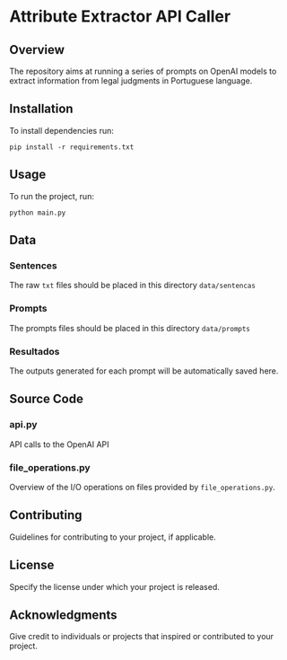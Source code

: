 # Attribute Extractor API Caller



## Overview

The repository aims at running a series of prompts on OpenAI models to extract information from legal judgments in Portuguese language.

## Installation

To install dependencies run:

``
pip install -r requirements.txt
``


## Usage

To run the project, run:

``
python main.py
``

## Data


### Sentences

The raw `txt` files should be placed in this directory `data/sentencas`

### Prompts

The prompts files should be placed in this directory `data/prompts`

### Resultados

The outputs generated for each prompt will be automatically saved here.


## Source Code



### api.py

API calls to the OpenAI API

### file_operations.py

Overview of the I/O operations on files provided by `file_operations.py`.

## Contributing

Guidelines for contributing to your project, if applicable.

## License

Specify the license under which your project is released.

## Acknowledgments

Give credit to individuals or projects that inspired or contributed to your project.




